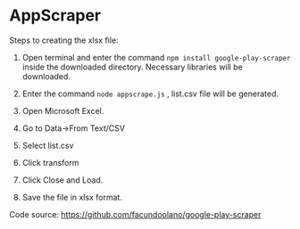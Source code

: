 # AppScraper

Steps to creating the xlsx file:

1. Open terminal and enter the command 
``
npm install google-play-scraper
``
inside the downloaded directory. Necessary libraries will be downloaded. 

2. Enter the command 
``
node appscrape.js
``
, list.csv file will be generated.

3. Open Microsoft Excel.

4. Go to Data->From Text/CSV

5. Select list.csv

6. Click transform

7. Click Close and Load.

8. Save the file in xlsx format.

Code source: https://github.com/facundoolano/google-play-scraper
